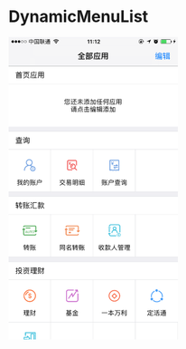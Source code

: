 # DynamicMenuList

<img width="300" height="534" src="https://github.com/TZCoding/DynamicMenuList/blob/master/images/IMG_2240.png"/>
